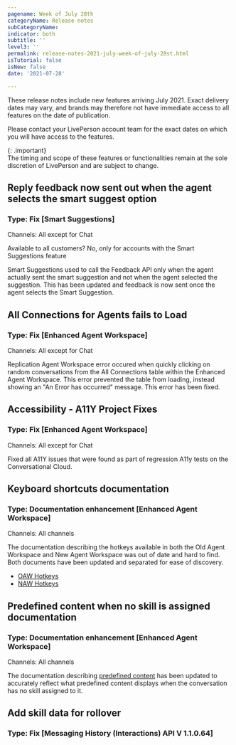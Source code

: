 ```yaml
---
pagename: Week of July 28th
categoryName: Release notes
subCategoryName: 
indicator: both
subtitle: ''
level3: ''
permalink: release-notes-2021-july-week-of-july-28st.html
isTutorial: false
isNew: false
date: '2021-07-28'

---
```


These release notes include new features arriving July 2021. Exact delivery dates may vary, and brands may therefore not have immediate access to all features on the date of publication.

Please contact your LivePerson account team for the exact dates on which you will have access to the features.

{: .important}  
The timing and scope of these features or functionalities remain at the sole discretion of LivePerson and are subject to change.

## Reply feedback now sent out when the agent selects the smart suggest option
### Type: Fix [Smart Suggestions]
  
Channels: All except for Chat

Available to all customers? No, only for accounts with the Smart Suggestions feature

Smart Suggestions used to call the Feedback API only when the agent actually sent the smart suggestion and not when the agent selected the suggestion. This has been updated and feedback is now sent once the agent selects the Smart Suggestion. 


## All Connections for Agents fails to Load 
### Type: Fix [Enhanced Agent Workspace]

Channels: All except for Chat

Replication Agent Workspace error occured when quickly clicking on random conversations from the All Connections table within the Enhanced Agent Workspace. This error prevented the table from loading, instead showing an "An Error has occurred" message. This error has been fixed.

## Accessibility -  A11Y Project Fixes
### Type: Fix [Enhanced Agent Workspace]

Channels: All except for Chat

Fixed all A11Y issues that were found as part of regression A11y tests on the Conversational Cloud.

## Keyboard shortcuts documentation 
### Type: Documentation enhancement [Enhanced Agent Workspace]

Channels: All channels

The documentation describing the hotkeys available in both the Old Agent Workspace and New Agent Workspace was out of date and hard to find. Both documents have been updated and separated for ease of discovery.
* [OAW Hotkeys](https://knowledge.liveperson.com/agent-manager-workspace-agent-tools-for-live-chat-hotkeys.html)
* [NAW Hotkeys](https://knowledge.liveperson.com/agent-manager-workspace-agent-tools-for-messaging-enhanced-agent-workspace-for-messaging-hotkeys.html)

## Predefined content when no skill is assigned documentation
### Type: Documentation enhancement [Enhanced Agent Workspace]

Channels: All channels

The documentation describing [predefined content](https://knowledge.liveperson.com/agent-manager-workspace-workspace-configuration-predefined-content-overview.html)  has been updated to accurately reflect what predefined content displays when the conversation has no skill assigned to it. 

## Add skill data for rollover 
### Type: Fix [Messaging History (Interactions) API V 1.1.0.64]


